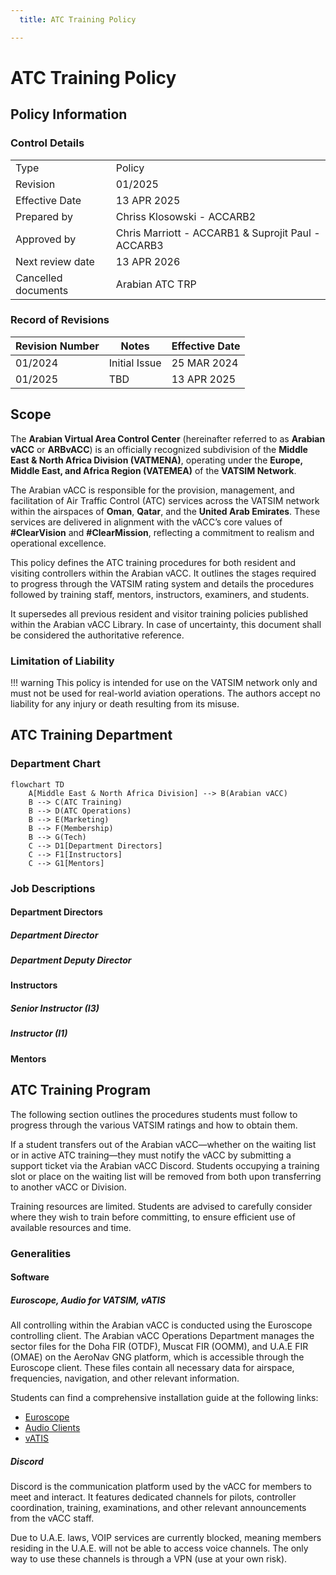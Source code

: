 ```yaml
---
  title: ATC Training Policy

---
```

# ATC Training Policy
## Policy Information
### Control Details
|                     |                                                    |
|---------------------|----------------------------------------------------|
|         Type        |                      Policy                        |
|       Revision      |                      01/2025                       |
|    Effective Date   |                    13 APR 2025                     |
|     Prepared by     |             Chriss Klosowski - ACCARB2             |
|     Approved by     | Chris Marriott - ACCARB1 & Suprojit Paul - ACCARB3 |
|   Next review date  |                    13 APR 2026                     |
| Cancelled documents |                   Arabian ATC TRP                  |

### Record of Revisions
<table><thead>
  <tr>
    <th>Revision Number</th>
    <th>Notes</th>
    <th>Effective Date</th>
  </tr></thead>
<tbody>
  <tr>
    <td>01/2024</td>
    <td>Initial Issue</td>
    <td>25 MAR 2024</td>
  </tr>
  <tr>
    <td>01/2025</td>
    <td>TBD</td>
    <td>13 APR 2025</td>
  </tr>
</tbody></table>

## Scope
The **Arabian Virtual Area Control Center** (hereinafter referred to as **Arabian vACC** or **ARBvACC**) is an officially recognized subdivision of the **Middle East & North Africa Division (VATMENA)**, operating under the **Europe, Middle East, and Africa Region (VATEMEA)** of the **VATSIM Network**.

The Arabian vACC is responsible for the provision, management, and facilitation of Air Traffic Control (ATC) services across the VATSIM network within the airspaces of **Oman**, **Qatar**, and the **United Arab Emirates**. These services are delivered in alignment with the vACC’s core values of **#ClearVision** and **#ClearMission**, reflecting a commitment to realism and operational excellence.

This policy defines the ATC training procedures for both resident and visiting controllers within the Arabian vACC. It outlines the stages required to progress through the VATSIM rating system and details the procedures followed by training staff, mentors, instructors, examiners, and students.

It supersedes all previous resident and visitor training policies published within the Arabian vACC Library. In case of uncertainty, this document shall be considered the authoritative reference.

### Limitation of Liability
!!! warning
    This policy is intended for use on the VATSIM network only and must not be used for real-world aviation operations. The authors accept no liability for any injury or death resulting from its misuse.

## ATC Training Department
### Department Chart
``` mermaid
flowchart TD
    A[Middle East & North Africa Division] --> B(Arabian vACC)
    B --> C(ATC Training)
    B --> D(ATC Operations)
    B --> E(Marketing)
    B --> F(Membership)
    B --> G(Tech)
    C --> D1[Department Directors]
    C --> F1[Instructors]
    C --> G1[Mentors]
```

### Job Descriptions
#### Department Directors
##### Department Director

##### Department Deputy Director

#### Instructors
##### Senior Instructor (I3)

##### Instructor (I1)

#### Mentors

## ATC Training Program
The following section outlines the procedures students must follow to progress through the various VATSIM ratings and how to obtain them.

If a student transfers out of the Arabian vACC—whether on the waiting list or in active ATC training—they must notify the vACC by submitting a support ticket via the Arabian vACC Discord. Students occupying a training slot or place on the waiting list will be removed from both upon transferring to another vACC or Division.

Training resources are limited. Students are advised to carefully consider where they wish to train before committing, to ensure efficient use of available resources and time.

### Generalities
#### Software
##### Euroscope, Audio for VATSIM, vATIS
All controlling within the Arabian vACC is conducted using the Euroscope controlling client. The Arabian vACC Operations Department manages the sector files for the Doha FIR (OTDF), Muscat FIR (OOMM), and U.A.E FIR (OMAE) on the AeroNav GNG platform, which is accessible through the Euroscope client. These files contain all necessary data for airspace, frequencies, navigation, and other relevant information.

Students can find a comprehensive installation guide at the following links:
- [Euroscope](https://library.arabian-vacc.com/foundations/controller%20software/euroscope/)
- [Audio Clients](https://library.arabian-vacc.com/foundations/controller%20software/audio/)
- [vATIS](https://library.arabian-vacc.com/foundations/controller%20software/vatis/)

##### Discord
Discord is the communication platform used by the vACC for members to meet and interact. It features dedicated channels for pilots, controller coordination, training, examinations, and other relevant announcements from the vACC staff. 

Due to U.A.E. laws, VOIP services are currently blocked, meaning members residing in the U.A.E. will not be able to access voice channels. The only way to use these channels is through a VPN (use at your own risk).